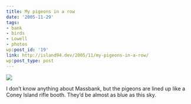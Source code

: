 ```yaml
---
title: My pigeons in a row
date: '2005-11-29'
tags:
- bank
- birds
- Lowell
- photos
wp:post_id: '19'
link: http://island94.dev/2005/11/my-pigeons-in-a-row/
wp:post_type: post
---
```


  [ ![](http://static.flickr.com/20/68517232_7f502b1c29_t.jpg "") ](http://www.flickr.com/photos/atomicworkshop/68517232/)

  I don’t know anything about Massbank, but the pigeons are lined up like a Coney Island rifle booth. They’d be almost as blue as this sky.

